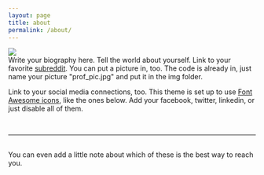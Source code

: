 ```yaml
---
layout: page
title: about
permalink: /about/
---
```


<img class="col one right" src="/img/prof_pic.jpg">

<br/>
Write your biography here. Tell the world about yourself. Link to your favorite <a href="http://reddit.com" target="blank">subreddit</a>. You can put a picture in, too. The code is already in, just name your picture "prof_pic.jpg" and put it in the img folder. 

Link to your social media connections, too. This theme is set up to use <a href="http://fortawesome.github.io/Font-Awesome/" target="blank">Font Awesome icons</a>, like the ones below. Add your facebook, twitter, linkedin, or just disable all of them. 


<br/>
<hr/>
<br/>
<span class="contacticon center">
	<a href="mailto:developer@wesovi.com"><i class="fa fa-envelope-square"></i></a>
	<a href="https://github.com/wesovilabs" target="_blank"><i class="fa fa-github-square"></i></a>
	<a href="https://www.linkedin.com/in/iv%C3%A1n-corrales-solera-0b90881b" target="_blank"><i class="fa fa-linkedin-square"></i></a>
	<a href="https://twitter.com/wesovilabs" target="_blank"><i class="fa fa-twitter-square"></i></a>
</span>

<div class="col three caption">
	You can even add a little note about which of these is the best way to reach you.
</div>

